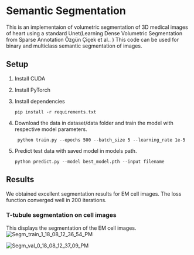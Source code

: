 # Semantic Segmentation
This is an implementaion of volumetric segmentation of 3D medical images of heart using a standard Unet(Learning Dense Volumetric Segmentation from Sparse Annotation Özgün Çiçek et al.. )
This code can be used for binary and multiclass semantic segmentation of images.
## Setup
1. Install CUDA

2. Install PyTorch

3. Install dependencies

    ```pip install -r requirements.txt```

4. Download the data in dataset/data folder and train the model with respective model parameters.

    ``` python train.py --epochs 500 --batch_size 5 --learning_rate 1e-5```

5. Predict test data with saved model in models path.

    ```python predict.py --model best_model.pth --input filename```

## Results
We obtained excellent segmentation results for EM cell images. The loss function converged well in 200 iterations.
### T-tubule segmentation on cell images
This displays the segmentation of the EM cell images.
![Segm_train_1_18_08_12_36_54_PM](https://user-images.githubusercontent.com/46302072/189919255-445583c5-3850-4fab-a2fa-8511ce86e077.png)

![Segm_val_0_18_08_12_37_09_PM](https://user-images.githubusercontent.com/46302072/189921589-38ab0a9f-9f77-46eb-8f1d-27d2f34b24c9.png)
